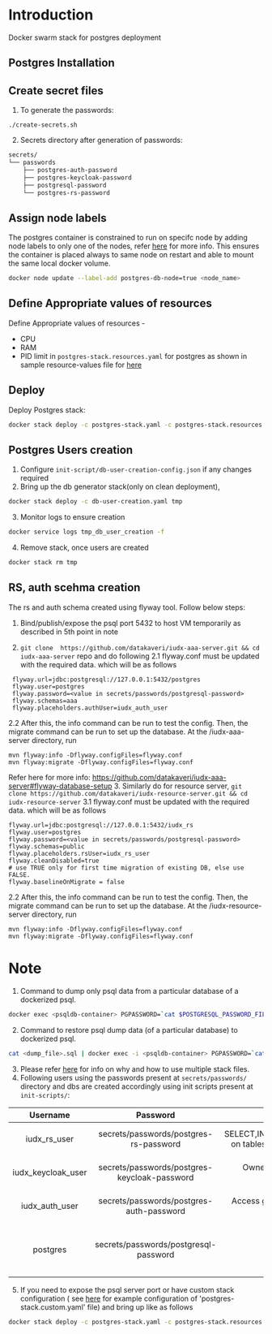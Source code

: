 # Introduction
Docker swarm stack for postgres deployment

## Postgres Installation
## Create secret files
1. To generate the passwords:

```console
./create-secrets.sh
```
2. Secrets directory after generation of passwords:
```sh
secrets/
└── passwords
    ├── postgres-auth-password
    ├── postgres-keycloak-password
    ├── postgresql-password
    └── postgres-rs-password

```
## Assign node labels
 The postgres container is constrained to run on specifc node by adding node labels to only one of the nodes, refer [here](https://docs.docker.com/engine/swarm/services/#placement-constraints) for more info. This ensures the container is placed always to same node on restart and able to mount the same local docker volume.
```sh
docker node update --label-add postgres-db-node=true <node_name>
```
## Define Appropriate values of resources

Define Appropriate values of resources -
- CPU 
- RAM 
- PID limit 
in `postgres-stack.resources.yaml`  for postgres as shown in sample resource-values file for [here](postgres-stack.resources.yaml)

## Deploy
Deploy Postgres stack:
```sh
docker stack deploy -c postgres-stack.yaml -c postgres-stack.resources.yaml postgres
```
## Postgres Users creation
1. Configure `init-script/db-user-creation-config.json` if any changes required
2. Bring up the db generator stack(only on clean deployment),
```sh
docker stack deploy -c db-user-creation.yaml tmp
```
3. Monitor logs to ensure creation
```sh
docker service logs tmp_db_user_creation -f
```
4. Remove stack, once users are created
```sh
docker stack rm tmp
```

## RS, auth scehma creation
The rs and auth schema created using flyway tool. Follow below steps:
1. Bind/publish/expose the psql port  5432 to host VM temporarily as described in 5th point in note

2. ``git clone  https://github.com/datakaveri/iudx-aaa-server.git && cd iudx-aaa-server`` repo and do following
  2.1 flyway.conf must be updated with the required data. which will be as follows
  ```
   flyway.url=jdbc:postgresql://127.0.0.1:5432/postgres
   flyway.user=postgres 
   flyway.password=<value in secrets/passwords/postgresql-password>  
   flyway.schemas=aaa 
   flyway.placeholders.authUser=iudx_auth_user 
  ```
  2.2 After this, the info command can be run to test the config. Then, the migrate command can be run to set up the database. At the /iudx-aaa-server directory, run

  ```
  mvn flyway:info -Dflyway.configFiles=flyway.conf
  mvn flyway:migrate -Dflyway.configFiles=flyway.conf
  ```
 Refer here for more info: https://github.com/datakaveri/iudx-aaa-server#flyway-database-setup
3. Similarly do for resource server,  ``git clone https://github.com/datakaveri/iudx-resource-server.git && cd iudx-resource-server``
  3.1 flyway.conf must be updated with the required data. which will be as follows
  ```
  flyway.url=jdbc:postgresql://127.0.0.1:5432/iudx_rs
  flyway.user=postgres
  flyway.password=<value in secrets/passwords/postgresql-password>
  flyway.schemas=public
  flyway.placeholders.rsUser=iudx_rs_user
  flyway.cleanDisabled=true
  # use TRUE only for first time migration of existing DB, else use FALSE.
  flyway.baselineOnMigrate = false
  ```
  2.2 After this, the info command can be run to test the config. Then, the migrate command can be run to set up the database. At the /iudx-resource-server directory, run
  ```
  mvn flyway:info -Dflyway.configFiles=flyway.conf
  mvn flyway:migrate -Dflyway.configFiles=flyway.conf
  ```
# Note
1. Command to dump only psql data from a particular database of a dockerized psql.
```sh
docker exec <psqldb-container> PGPASSWORD=`cat $POSTGRESQL_PASSWORD_FILE` pg_dumpall -U postgres > /tmp/dump.sql
```
2. Command to restore psql dump data (of a particular database) to dockerized  psql.

```sh
cat <dump_file>.sql | docker exec -i <psqldb-container> PGPASSWORD=`cat $POSTGRESQL_PASSWORD_FILE` psql -U postgres
```
3. Please refer [here](https://docs.docker.com/compose/extends/#multiple-compose-files) for info on why and how to use multiple stack files.
4.  Following users using the passwords present at ```secrets/passwords/``` directory and dbs are created accordingly using init scripts present at ```init-scripts/```:

| Username           | Password                                    | Role/Access                         |  Services                     |
|:-------------------:|:------------------------------------------:| :---------------------------------: |:-----------------------------:|
| iudx_rs_user       | secrets/passwords/postgres-rs-password       | SELECT,INSERT,DELETE,UPDATE on tables of ```iudx_rs``` Database   | Used by resource server      |
| iudx_keycloak_user | secrets/passwords/postgres-keycloak-password |  Owner of ```iudx_keycloak``` database                   | Used by keycloak server      |
| iudx_auth_user     |   secrets/passwords/postgres-auth-password   |   Access given while setting up auth server             | Used by auth server          |
| postgres           | secrets/passwords/postgresql-password     |     Superuser                                             |  Used to set users and RBAC  |
                            
5.  If you need to expose the psql server port or have custom stack configuration ( see [here](example-postgres-stack.custom.yaml) for example configuration of 'postgres-stack.custom.yaml' file)  and bring up like as follows
```sh
docker stack deploy -c postgres-stack.yaml -c postgres-stack.resources.yaml -c postgres-stack.custom.yaml postgres
```
